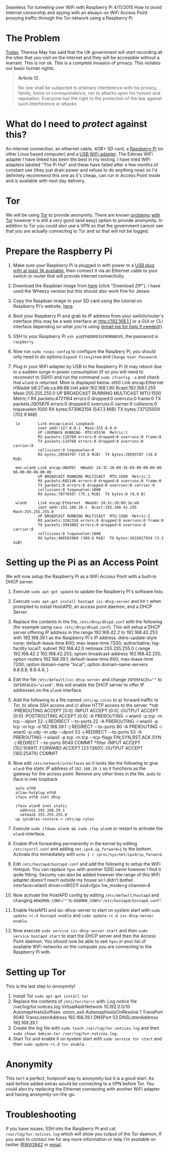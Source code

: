 Seamless Tor tunneling over WiFi with Raspberry Pi
4/11/2015
How to *avoid* Internet censorship and spying with an always-on WiFi Access Point proxying traffic through the Tor network using a Raspberry Pi.

# The Problem
[Today](http://www.bbc.co.uk/news/uk-politics-34715872), Theresa May has said that the UK government will start recording all the sites that you visit on the internet and they will be accessible without a warrant. This is not ok. This is a complete invasion of privacy. This violates our basic human rights.
> **Article 12.**
>
> No one shall be subjected to arbitrary interference with his privacy, family, home or correspondence, nor to attacks upon his honour and reputation. Everyone has the right to the protection of the law against such interference or attacks

# What do I need to *protect* against this?
An internet connection, an ethernet cable, 4GB+ SD card, a [Raspberry Pi](https://www.raspberrypi.org/) (or other Linux based computer) and a [USB WiFi adapter](http://www.amazon.co.uk/Edimax-EW-7811UN-150Mbps-Wireless-Adapter/dp/B003MTTJOY). The Edimax WiFi adapter I have linked has been the best in my testing. I have tried WiFi adapters labeled "The Pi Hut" and these have failed after a few months of constant use (they just drain power and refuse to do anything now) so I'd definitely recommend this one as it's cheap, can run in Access Point mode and is available with next day delivery.

# Tor
We will be using [Tor](https://www.torproject.org/) to provide anonymity. There are known [problems](http://www.wired.com/2013/09/freedom-hosting-fbi/) [with](http://www.eweek.com/security/snowden-nsa-disclosures-left-a-changed-world-in-their-wake.html) [Tor](https://mice.cs.columbia.edu/getTechreport.php?techreportID=1545&format=pdf) however it is still a very good (and easy) option to provide anonymity. In addition to Tor you could also use a VPN so that the government cannot see that you are actually connecting to Tor and so that will not be logged.

# Prepare the Raspberry Pi
1. Make sure your Raspberry Pi is plugged in with power to a [USB plug with at least 1A available](http://www.amazon.co.uk/Pixnor-PIXNOR-UK-plug-Adapter-Charger/dp/B00IVAO8G8/), then connect it via an Ethernet cable to your switch or router that will provide internet connectivity.
2. Download the Raspbian image from [here](https://www.raspberrypi.org/downloads/raspbian/) (click "Download ZIP"). I have used the Wheezy version but this should also work fine for Jessie.
3. Copy the Raspbian image to your SD card using the tutorial on Raspberry Pi's website, [here](https://www.raspberrypi.org/documentation/installation/installing-images/).
4. Boot your Raspberry Pi and grab its IP address from your switch/router's interface (this may be a web interface at http://192.168.1.1 or a GUI or CLI interface depending on what you're using ([email me for help if needed](mailto:will+tor@will3942.com))).
5. SSH to your Raspberry Pi `ssh pi@IPADDRESSFROMABOVE`, the password is `raspberry`.
6. Now run `sudo raspi-config` to configure the Raspbery Pi, you should only need to do options `Expand Filesystem` and `Change User Password`.
7. Plug in your WiFi adapter by USB to the Raspberry Pi (it may reboot due to a sudden surge in power consumption (if so you will need to reconnect to SSH)) and run the command `sudo ifconfig -a` and check that `wlan0` is returned. Mine is displayed below.
		eth0      Link encap:Ethernet  HWaddr b8:27:eb:ca:88:88
		          inet addr:192.168.1.90  Bcast:192.168.1.255  Mask:255.255.255.0
		          UP BROADCAST RUNNING MULTICAST  MTU:1500  Metric:1
		          RX packets:4721164 errors:0 dropped:0 overruns:0 frame:0
		          TX packets:2605876 errors:0 dropped:0 overruns:0 carrier:0
		          collisions:0 txqueuelen:1000
		          RX bytes:573962156 (547.3 MiB)  TX bytes:737125559 (702.9 MiB)

		lo        Link encap:Local Loopback
		          inet addr:127.0.0.1  Mask:255.0.0.0
		          UP LOOPBACK RUNNING  MTU:65536  Metric:1
		          RX packets:119760 errors:0 dropped:0 overruns:0 frame:0
		          TX packets:119760 errors:0 dropped:0 overruns:0 carrier:0
		          collisions:0 txqueuelen:0
		          RX bytes:20593707 (19.6 MiB)  TX bytes:20593707 (19.6 MiB)

		mon.wlan0 Link encap:UNSPEC  HWaddr 24-3C-20-09-1E-E8-00-00-00-00-00-00-00-00-00-00
		          UP BROADCAST RUNNING MULTICAST  MTU:1500  Metric:1
		          RX packets:665146 errors:0 dropped:0 overruns:0 frame:0
		          TX packets:0 errors:0 dropped:0 overruns:0 carrier:0
		          collisions:0 txqueuelen:1000
		          RX bytes:78776567 (75.1 MiB)  TX bytes:0 (0.0 B)

		wlan0     Link encap:Ethernet  HWaddr 24:3c:20:09:1e:e8
		          inet addr:192.168.39.1  Bcast:192.168.42.255  Mask:255.255.255.0
		          UP BROADCAST RUNNING MULTICAST  MTU:1500  Metric:1
		          RX packets:3182150 errors:0 dropped:0 overruns:0 frame:0
		          TX packets:3943803 errors:0 dropped:0 overruns:0 carrier:0
		          collisions:0 txqueuelen:1000
		          RX bytes:408582060 (389.6 MiB)  TX bytes:3631017924 (3.3 GiB)


# Setting up the Pi as an Access Point
We will now setup the Raspberry Pi as a WiFi Access Point with a built-in DHCP server.
1. Execute `sudo apt-get update` to update the Raspberry Pi's software lists.
2. Execute `sudo apt-get install hostapd isc-dhcp-server` and hit `Y` when prompted to install HostAPD, an access point daemon, and a DHCP Server.
3. Replace the contents in the file, `/etc/dhcp/dhcpd.conf` with the following (for example using `nano /etc/dhcp/dhcpd.conf`). This will setup a DHCP server offering IP address in the range 192.168.42.2 to 192.168.42.253 with 192.168.39.1 as the Raspberry Pi's IP address.
		ddns-update-style none;
		default-lease-time 600;
		max-lease-time 7200;
		authoritative;
		log-facility local7;
		subnet 192.168.42.0 netmask 255.255.255.0 {
		        range 192.168.42.2 192.168.42.253;
		        option broadcast-address 192.168.42.255;
		        option routers 192.168.39.1;
		        default-lease-time 600;
		        max-lease-time 7200;
		        option domain-name "local";
		        option domain-name-servers 8.8.8.8, 8.8.4.4;
		}
4. Edit the file `/etc/default/isc-dhcp-server` and change `INTERFACES=""` to `INTERFACES="wlan0"`, this will enable the DHCP server to offer IP addresses on the `wlan0` interface.
5. Add the following to a file named `/etc/ap.rules` to a) forward traffic to Tor, b) allow SSH access and c) allow HTTP access to the server.
		*nat
		:PREROUTING ACCEPT [0:0]
		:INPUT ACCEPT [0:0]
		:OUTPUT ACCEPT [0:0]
		:POSTROUTING ACCEPT [0:0]
		-A PREROUTING -i wlan0 -p tcp -m tcp --dport 22 -j REDIRECT --to-ports 22
		-A PREROUTING -i wlan0 -p tcp -m tcp -d 192.168.39.1 -j REDIRECT --to-ports 80
		-A PREROUTING -i wlan0 -p udp -m udp --dport 53 -j REDIRECT --to-ports 53
		-A PREROUTING -i wlan0 -p tcp -m tcp --tcp-flags FIN,SYN,RST,ACK SYN -j REDIRECT --to-ports 9040
		COMMIT
		*filter
		:INPUT ACCEPT [152:10497]
		:FORWARD ACCEPT [23:13601]
		:OUTPUT ACCEPT [165:25479]
		COMMIT
6. Now edit `/etc/network/interfaces` so it looks like the following to give `wlan0` the static IP address of `192.168.39.1` so it functions as the gateway for the access point. Remove any other lines in the file.
		auto lo
		iface lo inet loopback

		auto eth0
		allow-hotplug eth0
		iface eth0 inet dhcp

		iface wlan0 inet static
		  address 192.168.39.1
		  netmask 255.255.255.0
		up iptables-restore < /etc/ap.rules
7. Execute `sudo ifdown wlan0 && sudo ifup wlan0` or restart to activate the `wlan0` interface.
8. Enable IPv4 forwarding permanently in the kernel by editing `/etc/sysctl.conf` and adding `net.ipv4.ip_forward=1` to the bottom. Activate this immediately with `echo 1 > /proc/sys/net/ipv4/ip_forward`.
9. Edit `/etc/hostapd/hostapd.conf` and add the following to setup the WiFi Hotspot. You can replace `fgov` with another SSID name however I find it quite fitting. Security can also be added however the range of this WiFi adapter doesn't reach outside my house so I didn't bother.
		interface=wlan0
		driver=nl80211
		ssid=fgov
		hw_mode=g
		channel=6
10. Now activate the HostAPD config by editing `/etc/default/hostapd` and changing `#DAEMON_CONF=""` to `DAEMON_CONF="/etc/hostapd/hostapd.conf"`.
11. Enable HostAPD and isc-dhcp-server to start on system start with `sudo update-rc.d hostapd enable` and `sudo update-rc.d isc-dhcp-server enable`.
12. Now execute `sudo service isc-dhcp-server start` and then `sudo service hostapd start` to start the DHCP server and then the Access Point daemon. You should now be able to see `fgov` in your list of available WiFi networks on the computer you are connecting to the Raspberry Pi with.

# Setting up Tor
This is the last step to *anonymity*!
1. Install Tor `sudo apt-get install tor`
2. Replace the contents of `/etc/tor/torrc` with:
		Log notice file /var/log/tor.notices.log
		VirtualAddrNetwork 10.192.0.0/10
		AutomapHostsSuffixes .onion,.exit
		AutomapHostsOnResolve 1
		TransPort 9040
		TransListenAddress 192.168.39.1
		DNSPort 53
		DNSListenAddress 192.168.39.1
3. Create the log file with `sudo touch /var/log/tor.notices.log` and then `sudo chown debian-tor /var/log/tor.notices.log`.
4. Start Tor and enable it on system start with `sudo service tor start` and then `sudo update-rc.d tor enable`.

# Anonymity
This isn't a perfect, foolproof way to anonymity but it is a good start. As said before added extras would be connecting to a VPN before Tor. You could also try replacing the Ethernet connecting with another WiFi adapter and having anonymity-on-the-go.

# Troubleshooting
If you have issues, SSH into the Raspberry Pi and cat `/var/log/tor.notices.log` which will show you output of the Tor daemon. If you want to contact me for any more information or help  I'm available on twitter [@Will3942](http://twitter.com/will3942) or [email](mailto:will@will3942.com).
